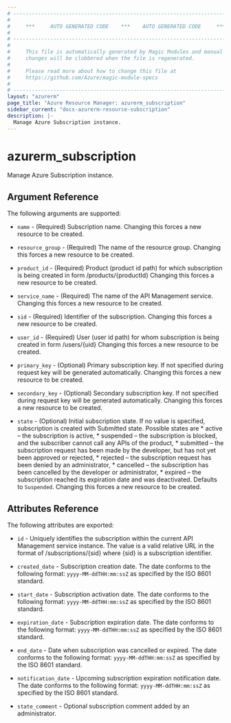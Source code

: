 ```yaml
---
# ----------------------------------------------------------------------------
#
#     ***     AUTO GENERATED CODE    ***    AUTO GENERATED CODE     ***
#
# ----------------------------------------------------------------------------
#
#     This file is automatically generated by Magic Modules and manual
#     changes will be clobbered when the file is regenerated.
#
#     Please read more about how to change this file at
#     https://github.com/Azure/magic-module-specs
#
# ----------------------------------------------------------------------------
layout: "azurerm"
page_title: "Azure Resource Manager: azurerm_subscription"
sidebar_current: "docs-azurerm-resource-subscription"
description: |-
  Manage Azure Subscription instance.
---
```


# azurerm_subscription

Manage Azure Subscription instance.


## Argument Reference

The following arguments are supported:

* `name` - (Required) Subscription name. Changing this forces a new resource to be created.

* `resource_group` - (Required) The name of the resource group. Changing this forces a new resource to be created.

* `product_id` - (Required) Product (product id path) for which subscription is being created in form /products/{productId} Changing this forces a new resource to be created.

* `service_name` - (Required) The name of the API Management service. Changing this forces a new resource to be created.

* `sid` - (Required) Identifier of the subscription. Changing this forces a new resource to be created.

* `user_id` - (Required) User (user id path) for whom subscription is being created in form /users/{uid} Changing this forces a new resource to be created.

* `primary_key` - (Optional) Primary subscription key. If not specified during request key will be generated automatically. Changing this forces a new resource to be created.

* `secondary_key` - (Optional) Secondary subscription key. If not specified during request key will be generated automatically. Changing this forces a new resource to be created.

* `state` - (Optional) Initial subscription state. If no value is specified, subscription is created with Submitted state. Possible states are * active – the subscription is active, * suspended – the subscription is blocked, and the subscriber cannot call any APIs of the product, * submitted – the subscription request has been made by the developer, but has not yet been approved or rejected, * rejected – the subscription request has been denied by an administrator, * cancelled – the subscription has been cancelled by the developer or administrator, * expired – the subscription reached its expiration date and was deactivated. Defaults to `Suspended`. Changing this forces a new resource to be created.

## Attributes Reference

The following attributes are exported:

* `id` - Uniquely identifies the subscription within the current API Management service instance. The value is a valid relative URL in the format of /subscriptions/{sid} where {sid} is a subscription identifier.

* `created_date` - Subscription creation date. The date conforms to the following format: `yyyy-MM-ddTHH:mm:ssZ` as specified by the ISO 8601 standard.<br>

* `start_date` - Subscription activation date. The date conforms to the following format: `yyyy-MM-ddTHH:mm:ssZ` as specified by the ISO 8601 standard.<br>

* `expiration_date` - Subscription expiration date. The date conforms to the following format: `yyyy-MM-ddTHH:mm:ssZ` as specified by the ISO 8601 standard.<br>

* `end_date` - Date when subscription was cancelled or expired. The date conforms to the following format: `yyyy-MM-ddTHH:mm:ssZ` as specified by the ISO 8601 standard.<br>

* `notification_date` - Upcoming subscription expiration notification date. The date conforms to the following format: `yyyy-MM-ddTHH:mm:ssZ` as specified by the ISO 8601 standard.<br>

* `state_comment` - Optional subscription comment added by an administrator.
